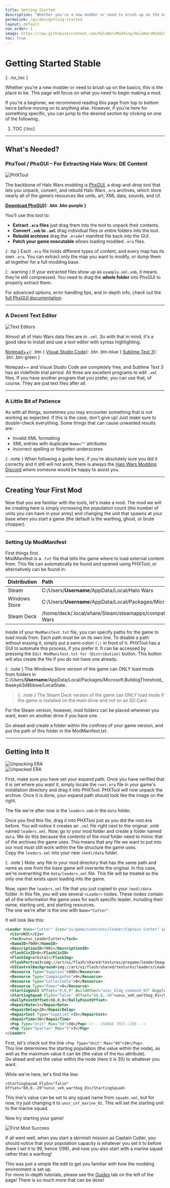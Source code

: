 ```yaml
---
title: Getting Started
description: "Whether you're a new modder or need to brush up on the basics, this is the place to be. This page will focus on what you need to begin making a mod."
permalink: /guides/getting-started
layout: default
nav_order: 1
image: https://raw.githubusercontent.com/HaloWarsModding/HaloWarsModding.github.io/master/resources/images/metadata/header.png
toc: true
---
```


# Getting Started <span class="label label-green">Stable</span>
{: .no_toc }

Whether you're a new modder or need to brush up on the basics, this is the place to be. This page will focus on what you need to begin making a mod.

If you're a beginner, we recommend reading this page from top to bottom twice before moving on to anything else. However, if you're here for something specific, you can jump to the desired section by clicking on one of the following..

1. TOC
{:toc}

---

## What's Needed?

### PhxTool / PhxGUI – For Extracting Halo Wars: DE Content
![PHXTool](https://github.com/HaloWarsModding/HaloWarsModding.github.io/blob/master/resources/images/phxtool.png?raw=true)

The backbone of Halo Wars modding is [PhxGUI](../tools/phxgui), a drag-and-drop tool that lets you unpack, convert, and rebuild Halo Wars `.era` archives, which store nearly all of the game’s resources like units, art, XML data, sounds, and UI.

**[Download PhxGUI](https://github.com/HaloMods/HaloWarsDocs/releases/download/v1.0.8/PhxTools_20231125.7z){: .btn .btn-purple }**

You’ll use this tool to:
- **Extract `.era` files** just drag them into the tool to unpack their contents.
- **Convert `.xmb` to `.xml`** drag individual files or entire folders into the tool.
- **Rebuild archives** drag the `.eradef` manifest file back into the GUI.
- **Patch your game executable** allows loading modded `.era` files.

{: .tip }
Each `.era` file holds different types of content, and every map has its own `.era`. You can extract only the map you want to modify, or dump them all together for a full modding base.

{: .warning }
If your extracted files show up as `example.xml.xmb`, it means they’re still compressed. You need to drag the **whole folder** into PhxGUI to properly extract them.

For advanced options, error handling tips, and in-depth info, check out the [full PhxGUI documentation](/tools/phxgui).


---

### A Decent Text Editor
![Text Editors](https://github.com/HaloWarsModding/HaloWarsModding.github.io/blob/master/resources/images/texteditors.png?raw=true)

Almost all of Halo Wars data files are in `.xml`. So with that in mind, it's a good idea to install and use a text editor with syntax highlighting.

[Notepad++](https://notepad-plus-plus.org/downloads/){: .btn } [Visual Studio Code](https://code.visualstudio.com/download){: .btn .btn-blue } [Sublime Text 3](https://www.sublimetext.com/download){: .btn .btn-green }

Notepad++ and Visual Studio Code are completely free, and Sublime Text 3 has an indefinite trial period. All three are excellent programs to edit `.xml` files. If you have another program that you prefer, you can use that, of course. They are just text files after all.

---

### A Little Bit of Patience

As with all things, sometimes you may encounter something that is not working as expected. If this is the case, don't give up! Just make sure to double-check everything. Some things that can cause unwanted results are:

- Invalid XML formatting
- XML entries with duplicate `Name=""` attributes
- Incorrect spelling or forgotten underscores

{: .note }
When following a guide here, if you're absolutely sure you did it correctly and it still will not work, there is always the [Halo Wars Modding Discord](https://discord.gg/t52GdQX) where someone would be happy to assist you.

---

## Creating Your First Mod

Now that you are familiar with the tools, let's make a mod. The mod we will be creating here is simply increasing the population count (the number of units you can have in your army) and changing the unit that spawns at your base when you start a game (the default is the warthog, ghost, or brute chopper).

---

### Setting Up ModManifest

First things first.  
ModManifest is a `.txt` file that tells the game where to load external content from. This file can automatically be found and opened using PHXTool, or alternatively can be found in:

| Distribution  | Path              | 
|:--------------|:------------------|
| Steam         | C:/Users/**Username**/AppData/Local/Halo Wars |
| Windows Store | C:/Users/**Username**/AppData/Local/Packages/Microsoft.BulldogThreshold_8wekyb3d8bbwe/LocalState | 
| Steam Deck    | /home/deck/.local/share/Steam/steamapps/compatdata/459220/pfx/drive_c/users/steamuser/AppData/Local/Halo Wars |

Inside of your `ModManifest.txt` file, you can specify paths for the game to load mods from. Each path must be on its own line. To disable a path without erasing it, simply put a semi-colon `(;)` in front of it. PHXTool has a GUI to automate this process, if you prefer it. It can be accessed by pressing the `Edit ModManifest.txt for (Distribution)` button. This button will also create the file if you do not have one already.

{: .note }
The Windows Store version of the game can ONLY load mods from folders in C:/Users/**Username**/AppData/Local/Packages/Microsoft.BulldogThreshold_8wekyb3d8bbwe/LocalState.
> {: .note }
> The Steam Deck version of the game can ONLY load mods if the game is installed on the main drive and not on an SD Card.

For the Steam version, however, mod folders can be placed wherever you want, even on another drive if you have one.

Go ahead and create a folder within the confines of your game version, and put the path of this folder in the ModManifest.txt.

---

## Getting Into It

![Unpacking ERA](https://github.com/HaloWarsModding/HaloWarsModding.github.io/blob/master/resources/images/unpackingera_nofolder.png?raw=true)  
![Unpacked ERA](https://github.com/HaloWarsModding/HaloWarsModding.github.io/blob/master/resources/images/unpackedera_folder.png?raw=true)

First, make sure you have set your expand path. Once you have verified that it is set where you want it, simply locate the `root.era` file in your game's installation directory and drag it into PHXTool. PHXTool will now unpack the archive. Once it is done, your expand path should look like the image on the right.

The file we're after now is the `leaders.xmb` in the `data` folder.

Once you find this file, drag it into PHXTool just as you did the root.era before. You will notice it creates an `.xml` file right next to the original .xmb named `leaders.xml`. Now, go to your mod folder and create a folder named `data`. We do this because the contents of the mod folder need to mimic that of the archives the game uses. This means that any file we want to put into our mod must still work within the file structure the game uses.  
Copy the `leaders.xml` into your new `(mod)/data` folder.

{: .note }
Note: any file in your mod directory that has the same path and name as one from the base game will overwrite the original. In this case, we're overwriting the `data/leaders.xml` file. This file will be treated as the only one that exists upon loading into the game.

Now, open the `leaders.xml` file that you just copied to your `(mod)/data` folder. In this file, you will see several `<Leader>` nodes. These nodes contain all of the information the game uses for each specific leader, including their name, starting unit, and starting resources.  
The one we're after is the one with `Name="Cutter"`.

It will look like this:

```xml
<Leader Name="Cutter" Icon="ui/game/icon/unsc/leader/Captain Cutter" LeaderPickerOrder="2" StatsID="1" DefaultPlayerSlotFlags="0x81">
  <Civ>UNSC</Civ>
  <Tech>unsc_LeaderCutter</Tech>
  <NameID>7000</NameID>
  <DescriptionID>7001</DescriptionID>
  <FlashCivID>0</FlashCivID>
  <FlashImg>orbital</FlashImg>
  <FlashPortrait>img://art/ui/flash/shared/textures/pregame/leaderImages/cutter.ddx</FlashPortrait>
  <UIControlBackground>img://art/ui/flash/shared/textures/leaders/LeaderPict_cutter.ddx</UIControlBackground>
  <Resource Type="Supplies">800</Resource>
  <Resource Type="CampaignFoo">0</Resource>
  <Resource Type="Collectable">0</Resource>
  <Resource Type="Power">0</Resource>
  <StartingUnit Offset="0,0,0" BuildOther="unsc_bldg_command_03" DoppleOnStart="true">game_base_socket_01</StartingUnit>
  <StartingSquad FlyIn="false" Offset="60,0,-20">unsc_veh_warthog_01</StartingSquad> <!-- CHANGE THIS LINE -->
  <RallyPointOffset>50,0,0</RallyPointOffset>
  <RepairRate>1</RepairRate>
  <RepairDelay>20</RepairDelay>
  <RepairCost Type="Supplies">35</RepairCost>
  <RepairTime>30</RepairTime>
  <Pop Type="Unit" Max="99">30</Pop> <!-- CHANGE THIS LINE -->
  <Pop Type="Spartan" Max="3">3</Pop>
</Leader>
```

First, let's check out the line `<Pop Type="Unit" Max="99">30</Pop>`.  
This line determines the starting population (the value within the node), as well as the maximum value it can be (the value of the `Max` attribute).  
Go ahead and set the value within the node (here it is 30) to whatever you want.

While we're here, let's find the line:

`<StartingSquad FlyIn="false" Offset="60,0,-20">unsc_veh_warthog_01</StartingSquad>`

This line's value can be set to any squad name from `squads.xml`, but for now, try just changing it to `unsc_inf_marine_01`. This will set the starting unit to the marine squad.

Now try starting your game!

![First Mod Success](https://github.com/HaloWarsModding/HaloWarsModding.github.io/blob/master/resources/images/firstmod_success.png?raw=true)

If all went well, when you start a skirmish mission as Captain Cutter, you should notice that your population capacity is whatever you set it to before (here I set it to 99, hence 1/99), and now you also start with a marine squad rather than a warthog!

This was just a simple file edit to get you familiar with how the modding environment is set up.  
For more in-depth tutorials, please see the [Guides](#/guides) tab on the left of the page! There is so much more that can be done!
